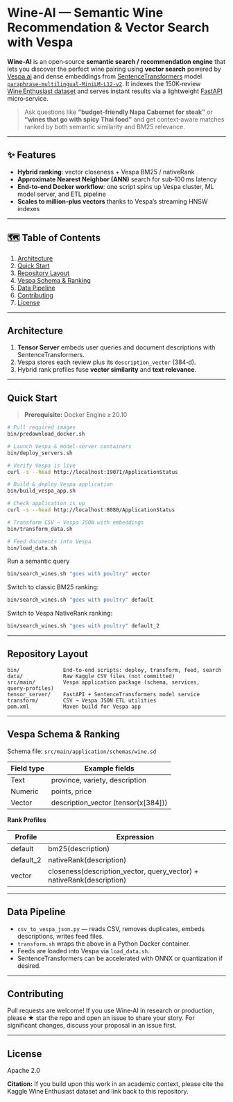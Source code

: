 # Wine‑AI — Semantic Wine Recommendation & Vector Search with Vespa

**Wine‑AI** is an open‑source **semantic search / recommendation engine** that lets you discover the perfect wine pairing using **vector search** powered by [Vespa.ai](https://vespa.ai/) and dense embeddings from [SentenceTransformers](https://www.sbert.net/docs/sentence_transformer/pretrained_models.html) model [`paraphrase-multilingual-MiniLM-L12-v2`](https://www.sbert.net/docs/sentence_transformer/pretrained_models.html).
It indexes the 150K‑review [Wine Enthusiast dataset](https://www.kaggle.com/datasets/zynicide/wine-reviews) and serves instant results via a lightweight [FastAPI](https://fastapi.tiangolo.com/) micro‑service.

> Ask questions like **“budget‑friendly Napa Cabernet for steak”** or **“wines that go with spicy Thai food”** and get context‑aware matches ranked by both semantic similarity and BM25 relevance.

---

## ✨ Features

* **Hybrid ranking**: vector closeness + Vespa BM25 / nativeRank
* **Approximate Nearest Neighbor (ANN)** search for sub‑100 ms latency
* **End‑to‑end Docker workflow**: one script spins up Vespa cluster, ML model server, and ETL pipeline
* **Scales to million‑plus vectors** thanks to Vespa’s streaming HNSW indexes

---

## 🗺️ Table of Contents

1. [Architecture](#architecture)
2. [Quick Start](#quick-start)
3. [Repository Layout](#repository-layout)
4. [Vespa Schema & Ranking](#vespa-schema--ranking)
5. [Data Pipeline](#data-pipeline)
6. [Contributing](#contributing)
7. [License](#license)

---

## Architecture<a id="architecture"></a>

1. **Tensor Server** embeds user queries and document descriptions with SentenceTransformers.
2. Vespa stores each review plus its `description_vector` (384‑d).
3. Hybrid rank profiles fuse **vector similarity** and **text relevance**.

---

## Quick Start<a id="quick-start"></a>

> **Prerequisite:** Docker Engine ≥ 20.10

```bash
# Pull required images
bin/predownload_docker.sh

# Launch Vespa & model‑server containers
bin/deploy_servers.sh

# Verify Vespa is live
curl -s --head http://localhost:19071/ApplicationStatus

# Build & deploy Vespa application
bin/build_vespa_app.sh

# Check application is up
curl -s --head http://localhost:8080/ApplicationStatus

# Transform CSV → Vespa JSON with embeddings
bin/transform_data.sh

# Feed documents into Vespa
bin/load_data.sh
```

Run a semantic query

```bash
bin/search_wines.sh "goes with poultry" vector
```

Switch to classic BM25 ranking:

```bash
bin/search_wines.sh "goes with poultry" default
```

Switch to Vespa NativeRank ranking:

```bash
bin/search_wines.sh "goes with poultry" default_2
```

---

## Repository Layout<a id="repository-layout"></a>

```
bin/              End‑to‑end scripts: deploy, transform, feed, search
data/             Raw Kaggle CSV files (not committed)
src/main/         Vespa application package (schema, services, query‑profiles)
tensor_server/    FastAPI + SentenceTransformers model service
transform/        CSV → Vespa JSON ETL utilities
pom.xml           Maven build for Vespa app
```

---

## Vespa Schema & Ranking<a id="vespa-schema--ranking"></a>

Schema file: `src/main/application/schemas/wine.sd`

| Field type | Example fields                               |
| ---------- | -------------------------------------------- |
| Text       | province, variety, description               |
| Numeric    | points, price                                |
| Vector     | description\_vector (tensor<float>(x\[384])) |

**Rank Profiles**

| Profile    | Expression                                                              |
| ---------- | ----------------------------------------------------------------------- |
| default    | bm25(description)                                                       |
| default\_2 | nativeRank(description)                                                 |
| vector     | closeness(description\_vector, query\_vector) + nativeRank(description) |

---

## Data Pipeline<a id="data-pipeline"></a>

* `csv_to_vespa_json.py` — reads CSV, removes duplicates, embeds descriptions, writes feed files.
* `transform.sh` wraps the above in a Python Docker container.
* Feeds are loaded into Vespa via `load_data.sh`.
* SentenceTransformers can be accelerated with ONNX or quantization if desired.

---

## Contributing<a id="contributing"></a>

Pull requests are welcome! If you use Wine‑AI in research or production, please ★ star the repo and open an issue to share your story. For significant changes, discuss your proposal in an issue first.

---

## License<a id="license"></a>

Apache 2.0

**Citation:** If you build upon this work in an academic context, please cite the Kaggle Wine Enthusiast dataset and link back to this repository.

<!-- GitHub Topics (add in repo settings for better discoverability): vespa, vector-search, semantic-search, sentence-transformers, wine, recommendation-system, information-retrieval, fastapi, approximate-nearest-neighbors, machine-learning -->
